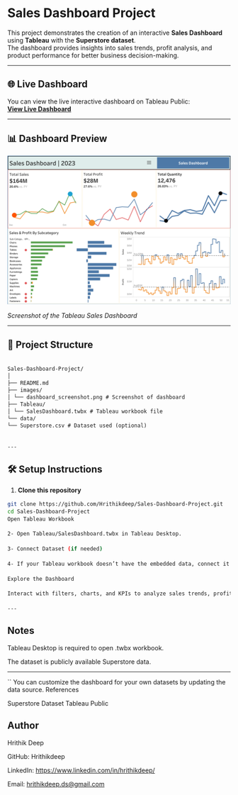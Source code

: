 # Sales Dashboard Project

This project demonstrates the creation of an interactive **Sales Dashboard** using **Tableau** with the **Superstore dataset**.  
The dashboard provides insights into sales trends, profit analysis, and product performance for better business decision-making.

---

## 🌐 Live Dashboard

You can view the live interactive dashboard on Tableau Public:  
[**View Live Dashboard**](https://public.tableau.com/views/SalesDashboard_17584888742980/SalesDashboaed)

---

## 📊 Dashboard Preview

![Dashboard Screenshot](https://github.com/Hrithikdeep/Sales-Dashboard-Project/blob/main/Image/Sales%20Dashboaed.png?raw=true)

*Screenshot of the Tableau Sales Dashboard*

---

## 📂 Project Structure

```

Sales-Dashboard-Project/
│
├── README.md
├── images/
│ └── dashboard_screenshot.png # Screenshot of dashboard
├── Tableau/
│ └── SalesDashboard.twbx # Tableau workbook file
└── data/
└── Superstore.csv # Dataset used (optional)


---

```

## 🛠️ Setup Instructions

1. **Clone this repository**

```bash
git clone https://github.com/Hrithikdeep/Sales-Dashboard-Project.git
cd Sales-Dashboard-Project
Open Tableau Workbook

2- Open Tableau/SalesDashboard.twbx in Tableau Desktop.

3- Connect Dataset (if needed)

4- If your Tableau workbook doesn’t have the embedded data, connect it to data/Superstore.csv.

Explore the Dashboard

Interact with filters, charts, and KPIs to analyze sales trends, profit distribution, and category performance.

---

```
## Notes

Tableau Desktop is required to open .twbx workbook.

The dataset is publicly available Superstore data.

---

``
You can customize the dashboard for your own datasets by updating the data source.
References

Superstore Dataset
Tableau Public


## Author

Hrithik Deep

GitHub: Hrithikdeep

LinkedIn: https://www.linkedin.com/in/hrithikdeep/

Email: hrithikdeep.ds@gmail.com
